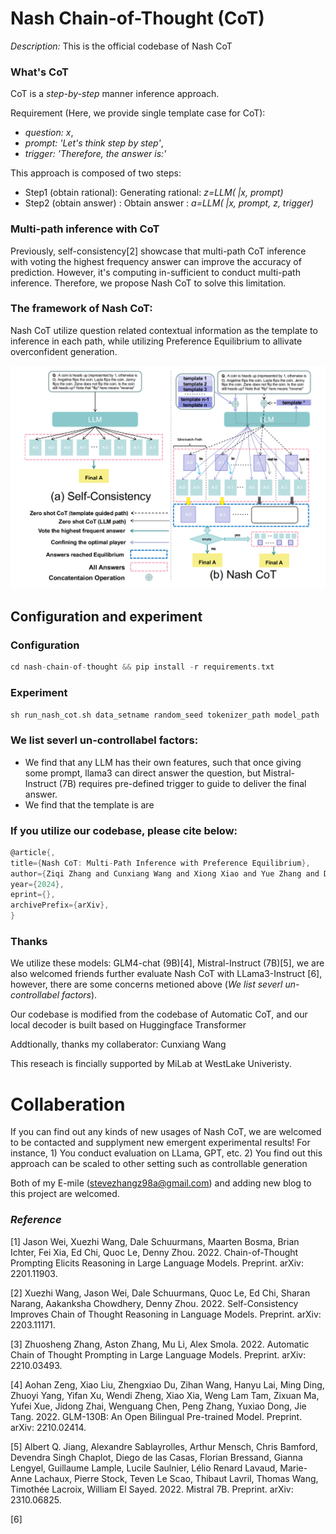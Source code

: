 # Nash Chain-of-Thought (CoT)

*Description:* This is the official codebase of Nash CoT

### What's CoT

CoT is a *step-by-step* manner inference approach. 

Requirement (Here, we provide single template case for CoT): 
- *question: x*,  
- *prompt: 'Let's think step by step'*, 
- *trigger: 'Therefore, the answer is:'* 

This approach is composed of two steps:

- Step1 (obtain rational): Generating rational: *z=LLM( |x, prompt)* 
- Step2 (obtain answer)  : Obtain answer      : *a=LLM( |x, prompt, z, trigger)*

### Multi-path inference with CoT

Previously, self-consistency[2] showcase that multi-path CoT inference with voting the highest frequency answer can improve the accuracy of prediction. However, it's computing in-sufficient to conduct multi-path inference. Therefore, we propose Nash CoT to solve this limitation.

### The framework of Nash CoT:

Nash CoT utilize question related contextual information as the template to inference in each path, while utilizing Preference Equilibrium to allivate overconfident generation.

![image](demonstration.png)

## Configuration and experiment

### Configuration

```c
cd nash-chain-of-thought && pip install -r requirements.txt
```

### Experiment

```c
sh run_nash_cot.sh data_setname random_seed tokenizer_path model_path
```

### We list severl un-controllabel factors:

- We find that any LLM has their own features, such that once giving some prompt, llama3 can direct answer the question, but Mistral-Instruct (7B) requires pre-defined trigger to guide to deliver the final answer.
- We find that the template is are

### If you utilize our codebase, please cite below:

```c
@article{,
title={Nash CoT: Multi-Path Inference with Preference Equilibrium}, 
author={Ziqi Zhang and Cunxiang Wang and Xiong Xiao and Yue Zhang and Donglin Wang},
year={2024},
eprint={},
archivePrefix={arXiv},
}
```

### Thanks 

We utilize these models: GLM4-chat (9B)[4], Mistral-Instruct (7B)[5], we are also welcomed friends further evaluate Nash CoT with LLama3-Instruct [6], however, there are some concerns metioned above (*We list severl un-controllabel factors*). 

Our codebase is modified from the codebase of Automatic CoT, and our local decoder is built based on Huggingface Transformer

Addtionally, thanks my collaberator: Cunxiang Wang

This reseach is fincially supported by MiLab at WestLake Univeristy.


# Collaberation 

If you can find out any kinds of new usages of Nash CoT, we are welcomed to be contacted and supplyment new emergent experimental results! For instance, 1) You conduct evaluation on LLama, GPT, etc. 2) You find out this approach can be scaled to other setting such as controllable generation  

Both of my E-mile (stevezhangz98a@gmail.com) and adding new blog to this project are welcomed. 

### *Reference*

[1] Jason Wei, Xuezhi Wang, Dale Schuurmans, Maarten Bosma, Brian Ichter, Fei Xia, Ed Chi, Quoc Le, Denny Zhou. 2022. Chain-of-Thought Prompting Elicits Reasoning in Large Language Models. Preprint. arXiv: 2201.11903.

[2] Xuezhi Wang, Jason Wei, Dale Schuurmans, Quoc Le, Ed Chi, Sharan Narang, Aakanksha Chowdhery, Denny Zhou. 2022. Self-Consistency Improves Chain of Thought Reasoning in Language Models. Preprint. arXiv: 2203.11171.

[3] Zhuosheng Zhang, Aston Zhang, Mu Li, Alex Smola. 2022. Automatic Chain of Thought Prompting in Large Language Models. Preprint. arXiv: 2210.03493.

[4] Aohan Zeng, Xiao Liu, Zhengxiao Du, Zihan Wang, Hanyu Lai, Ming Ding, Zhuoyi Yang, Yifan Xu, Wendi Zheng, Xiao Xia, Weng Lam Tam, Zixuan Ma, Yufei Xue, Jidong Zhai, Wenguang Chen, Peng Zhang, Yuxiao Dong, Jie Tang. 2022. GLM-130B: An Open Bilingual Pre-trained Model. Preprint. arXiv: 2210.02414.

[5] Albert Q. Jiang, Alexandre Sablayrolles, Arthur Mensch, Chris Bamford, Devendra Singh Chaplot, Diego de las Casas, Florian Bressand, Gianna Lengyel, Guillaume Lample, Lucile Saulnier, Lélio Renard Lavaud, Marie-Anne Lachaux, Pierre Stock, Teven Le Scao, Thibaut Lavril, Thomas Wang, Timothée Lacroix, William El Sayed. 2022. Mistral 7B. Preprint. arXiv: 2310.06825.

[6] 
